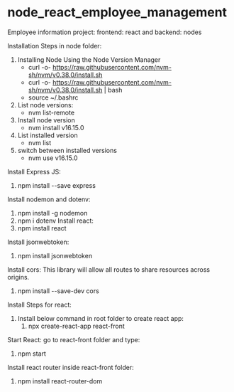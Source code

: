 # node_react_employee_management
Employee information project: frontend: react and backend: nodes

Installation Steps in node folder:
1. Installing Node Using the Node Version Manager
    * curl -o- https://raw.githubusercontent.com/nvm-sh/nvm/v0.38.0/install.sh
    * curl -o- https://raw.githubusercontent.com/nvm-sh/nvm/v0.38.0/install.sh | bash
    * source ~/.bashrc
2. List node versions:
    * nvm list-remote
3. Install node version
    * nvm install v16.15.0
4. List installed version
    * nvm list
5. switch between installed versions
    * nvm use v16.15.0


Install Express JS:
  1. npm install --save express


Install nodemon and dotenv:
  1. npm install -g nodemon
  2. npm i dotenv
Install react:
  1. npm install react


Install jsonwebtoken:
  1. npm install jsonwebtoken


Install cors: This library will allow all routes to share resources across origins.
  1. npm install --save-dev cors

Install Steps for react:
1. Install below command in root folder to create react app:
   1. npx create-react-app react-front

Start React:
   go to react-front folder and type:
   1. npm start

Install react router inside react-front folder:
  1. npm install react-router-dom
